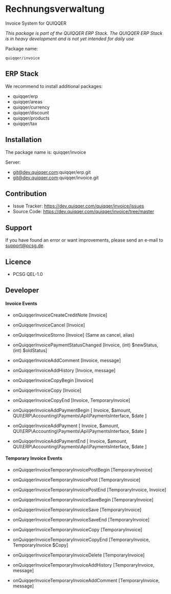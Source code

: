 Rechnungsverwaltung
========

Invoice System for QUIQQER

*This package is part of the QUIQQER ERP Stack. 
The QUIQQER ERP Stack is in heavy development and is not yet intended for daily use*

Package name:

    quiqqer/invoice


ERP Stack
----

We recommend to install additional packages:

- quiqqer/erp
- quiqqer/areas
- quiqqer/currency
- quiqqer/discount
- quiqqer/products
- quiqqer/tax

Installation
------------

The package name is: quiqqer/invoice

Server:

- git@dev.quiqqer.com:quiqqer/erp.git
- git@dev.quiqqer.com:quiqqer/invoice.git

Contribution
----------

- Issue Tracker: https://dev.quiqqer.com/quiqqer/invoice/issues
- Source Code: https://dev.quiqqer.com/quiqqer/invoice/tree/master


Support
-------

If you have found an error or want improvements, please send an e-mail to support@pcsg.de.


Licence
-------

- PCSG QEL-1.0


Developer
-------


#### Invoice Events

- onQuiqqerInvoiceCreateCreditNote [Invoice]
- onQuiqqerInvoiceCancel [Invoice]
- onQuiqqerInvoiceStorno [Invoice] (Same as cancel, alias)

- onQuiqqerInvoicePaymentStatusChanged [Invoice, (int) $newStatus, (int) $oldStatus]

- onQuiqqerInvoiceAddComment [Invoice, message]
- onQuiqqerInvoiceAddHistory [Invoice, message]

- onQuiqqerInvoiceCopyBegin [Invoice]
- onQuiqqerInvoiceCopy [Invoice]
- onQuiqqerInvoiceCopyEnd [Invoice, TemporaryInvoice]

- onQuiqqerInvoiceAddPaymentBegin [
    Invoice, 
    $amount, 
    QUI\ERP\Accounting\Payments\Api\PaymentsInterface, 
    $date
]

- onQuiqqerInvoiceAddPayment [
    Invoice, 
    $amount, 
    QUI\ERP\Accounting\Payments\Api\PaymentsInterface, 
    $date
]

- onQuiqqerInvoiceAddPaymentEnd [
    Invoice, 
    $amount, 
    QUI\ERP\Accounting\Payments\Api\PaymentsInterface, 
    $date
]

#### Temporary Invoice Events

- onQuiqqerInvoiceTemporaryInvoicePostBegin [TemporaryInvoice]
- onQuiqqerInvoiceTemporaryInvoicePost [TemporaryInvoice]
- onQuiqqerInvoiceTemporaryInvoicePostEnd [TemporaryInvoice, Invoice]

- onQuiqqerInvoiceTemporaryInvoiceSaveBegin [TemporaryInvoice]
- onQuiqqerInvoiceTemporaryInvoiceSave [TemporaryInvoice]
- onQuiqqerInvoiceTemporaryInvoiceSaveEnd [TemporaryInvoice]

- onQuiqqerInvoiceTemporaryInvoiceCopy [TemporaryInvoice]
- onQuiqqerInvoiceTemporaryInvoiceCopyEnd [TemporaryInvoice, TemporaryInvoice $Copy]

- onQuiqqerInvoiceTemporaryInvoiceDelete [TemporaryInvoice]

- onQuiqqerInvoiceTemporaryInvoiceAddHistory [TemporaryInvoice, message]
- onQuiqqerInvoiceTemporaryInvoiceAddComment [TemporaryInvoice, message]
